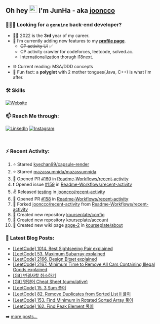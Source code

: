 ## Oh hey <img src="https://media.giphy.com/media/hvRJCLFzcasrR4ia7z/giphy.gif" width="25px"> I'm JunHa - aka [jooncco](https://jooncco.com/profile)

### 🙋🏼‍♂️ Looking for a `genuine` back-end developer?

- 🧑‍💻 2022 is the **3rd** year of my career.
- 🌱 I’m currently adding new features to my **[profile page](https://jooncco.com/profile)**.
  - ~~CP activity UI~~ ✅
  - CP activity crawler for codeforces, leetcode, solved.ac.
  - Internationalization thorugh i18next.
<!-- - ☕️ I’m currently getting myself updated up to Java 11. -->
- 🌐 Current reading: MSA/DDD concepts
- 🤖 Fun fact: a **polyglot** with 2 mother tongues(Java, C++) is what I'm after.

### 🛠 Skills
[![Website](https://img.shields.io/website?up_color=blue&up_message=jooncco.com/profile&down_color=red&down_message=jooncco.com/profile&url=https://jooncco.com/profile)](https://jooncco.com/profile#dev-skills-)

### 📫 Reach Me through:

[![LinkedIn](https://img.shields.io/badge/--linkedin?label=LinkedIn&logo=LinkedIn&style=social)](https://www.linkedin.com/in/jooncco) [![Instagram](https://img.shields.io/badge/--instagram?label=Instagram&logo=Instagram&style=social)](https://instagram.com/jooncco)

<br />

### ⚡ Recent Activity:

<!--RECENT_ACTIVITY:start-->
1. ⭐ Starred [kyechan99/capsule-render](https://github.com/kyechan99/capsule-render)
2. ⭐ Starred [mazassumnida/mazassumnida](https://github.com/mazassumnida/mazassumnida)
3. 💪 Opened PR [#160](https://github.com/Readme-Workflows/recent-activity/pull/160) in [Readme-Workflows/recent-activity](https://github.com/Readme-Workflows/recent-activity)
4. ❗️ Opened issue [#159](https://github.com/Readme-Workflows/recent-activity/issues/159) in [Readme-Workflows/recent-activity](https://github.com/Readme-Workflows/recent-activity)
5. ✌️ Released [testing](https://github.com/jooncco/recent-activity/releases/tag/v2.3.2) in [jooncco/recent-activity](https://github.com/jooncco/recent-activity)
6. 💪 Opened PR [#158](https://github.com/Readme-Workflows/recent-activity/pull/158) in [Readme-Workflows/recent-activity](https://github.com/Readme-Workflows/recent-activity)
7. 🔱 Forked [jooncco/recent-activity](https://github.com/jooncco/recent-activity) from [Readme-Workflows/recent-activity](https://github.com/Readme-Workflows/recent-activity)
8. 📔 Created new repository [kourseplate/config](https://github.com/kourseplate/config)
9. 📔 Created new repository [kourseplate/account](https://github.com/kourseplate/account)
10. 📖 Created new wiki page [apge-2](https://github.com/kourseplate/about/wiki/apge-2) in [kourseplate/about](https://github.com/kourseplate/about)
<!--RECENT_ACTIVITY:end-->


### 📕 Latest Blog Posts:

<!-- BLOG-POST-LIST:START -->
- [[LeetCode] 1014. Best Sightseeing Pair explained](https://jooncco.com/leetcode-1014/)
- [[LeetCode] 53. Maximum Subarray explained](https://jooncco.com/leetcode-53/)
- [[LeetCode] 2166. Design Bitset explained](https://jooncco.com/leetcode-2166/)
- [[LeetCode] 2167. Minimum Time to Remove All Cars Containing Illegal Goods explained](https://jooncco.com/leetcode-2167/)
- [[Git] 변경사항 취소하기](https://jooncco.com/git/git-undoing-changes/)
- [[Git] 명령어 Cheat Sheet &lpar;cumulative&rpar;](https://jooncco.com/git/git-command-archive/)
- [[LeetCode] 15. 3 Sum 풀이](https://jooncco.com/leetcode-15/)
- [[LeetCode] 82. Remove Duplicates from Sorted List II 풀이](https://jooncco.com/leetcode-82/)
- [[LeetCode] 153. Find Minimum in Rotated Sorted Array 풀이](https://jooncco.com/leetcode-153/)
- [[LeetCode] 162. Find Peak Element 풀이](https://jooncco.com/leetcode-162/)
<!-- BLOG-POST-LIST:END -->

➡️ [more posts...](https://jooncco.com)

<!-- ### 📈 CP Activity: -->

<!-- [![Codeforces](https://cp-logo.vercel.app/codeforces/jooncco?logo=true)](http://codeforces.com/profile/jooncco) -->
